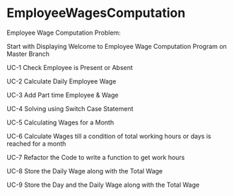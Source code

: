 # EmployeeWagesComputation

Employee Wage Computation Problem:

Start with Displaying Welcome to Employee Wage Computation Program on Master Branch 

UC-1 Check Employee is Present or Absent

UC-2 Calculate Daily Employee Wage

UC-3 Add Part time Employee & Wage

UC-4 Solving using Switch Case Statement

UC-5 Calculating Wages for a Month

UC-6 Calculate Wages till a condition of total working hours or days is reached for a month

UC-7 Refactor the Code to write a function to get work hours

UC-8 Store the Daily Wage along with the Total Wage 

UC-9 Store the Day and the Daily Wage along with the Total Wage
